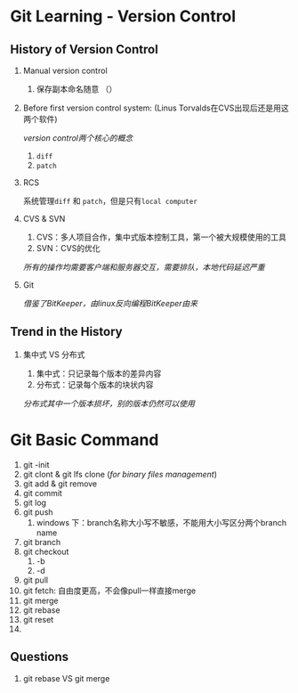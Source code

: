 # Git Learning - Version Control

## History of Version Control

1. Manual version control

   1. 保存副本命名随意 （）

2. Before first version control system: (Linus Torvalds在CVS出现后还是用这两个软件)

   *version control两个核心的概念*

   1. `diff`
   2. `patch`

3. RCS 

   系统管理`diff` 和 `patch`，但是只有`local computer`

4. CVS & SVN

   1. CVS：多人项目合作，集中式版本控制工具，第一个被大规模使用的工具
   2. SVN：CVS的优化

   *所有的操作均需要客户端和服务器交互，需要排队，本地代码延迟严重*

5. Git

   *借鉴了BitKeeper，由linux反向编程BitKeeper由来*



## Trend in the History

1. 集中式 VS 分布式

   1. 集中式：只记录每个版本的差异内容
   2. 分布式：记录每个版本的块状内容

   *分布式其中一个版本损坏，别的版本仍然可以使用*



# Git Basic Command

1. git -init
2. git clont & git lfs clone (*for binary files management*)
3. git add & git remove
4. git commit
5. git log
6. git push
   1. windows 下：branch名称大小写不敏感，不能用大小写区分两个branch name
7. git branch
8. git checkout
   1. -b
   2. -d
9. git pull
10. git fetch: 自由度更高，不会像pull一样直接merge
11. git merge
12. git rebase
13. git reset
14. 



## Questions

1. git rebase VS git merge